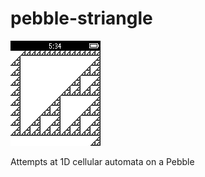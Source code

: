 # pebble-striangle

![screenshot](pebble-striangle-screenshot.png)

Attempts at 1D cellular automata on a Pebble
